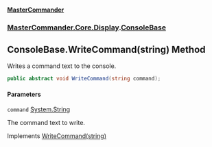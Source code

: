 #### [MasterCommander](MasterCommander.md 'MasterCommander')
### [MasterCommander.Core.Display](MasterCommander.Core.Display.md 'MasterCommander.Core.Display').[ConsoleBase](ConsoleBase.md 'MasterCommander.Core.Display.ConsoleBase')

## ConsoleBase.WriteCommand(string) Method

Writes a command text to the console.

```csharp
public abstract void WriteCommand(string command);
```
#### Parameters

<a name='MasterCommander.Core.Display.ConsoleBase.WriteCommand(string).command'></a>

`command` [System.String](https://docs.microsoft.com/en-us/dotnet/api/System.String 'System.String')

The command text to write.

Implements [WriteCommand(string)](IConsole.WriteCommand(string).md 'MasterCommander.Core.Display.IConsole.WriteCommand(string)')